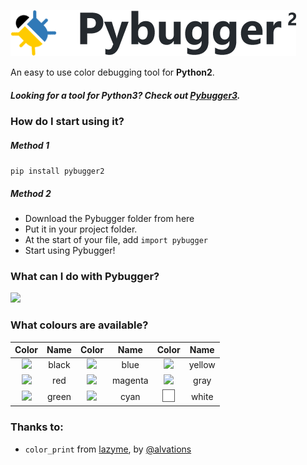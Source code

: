 ![](/image/pybugger.png)

An easy to use color debugging tool for **Python2**.

##### *Looking for a tool for Python3? Check out [Pybugger3](https://github.com/fareskalaboud/pybugger).*

### How do I start using it?

##### Method 1
`pip install pybugger2`

##### Method 2
- Download the Pybugger folder from here
- Put it in your project folder.
- At the start of your file, add `import pybugger`
- Start using Pybugger!

### What can I do with Pybugger?

![](https://i.imgur.com/lnhtDJs.png)

### What colours are available?

**Color**|**Name**|**Color**|**Name**|**Color**|**Name**
:-----:|:-----:|:-----:|:-----:|:-----:|:-----:
![](/image/black.png)|black|![](/image/blue.png)|blue|![](/image/yellow.png)|yellow
![](/image/red.png)|red|![](/image/magenta.png)|magenta|![](/image/gray.png)|gray
![](/image/green.png)|green|![](/image/cyan.png)|cyan|![](/image/white.png)|white

### Thanks to:
- `color_print` from [lazyme](https://github.com/alvations/lazyme/), by [@alvations](https://github.com/alvations/)
